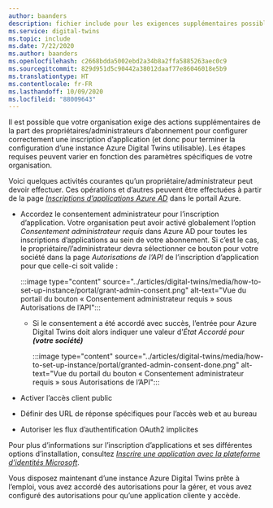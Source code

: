 ```yaml
---
author: baanders
description: fichier include pour les exigences supplémentaires possibles dans le programme d’installation d’Azure Digital Twins
ms.service: digital-twins
ms.topic: include
ms.date: 7/22/2020
ms.author: baanders
ms.openlocfilehash: c2668bdda5002ebd2a34b8a2ffa5885263aec0c9
ms.sourcegitcommit: 829d951d5c90442a38012daaf77e86046018e5b9
ms.translationtype: HT
ms.contentlocale: fr-FR
ms.lasthandoff: 10/09/2020
ms.locfileid: "88009643"
---
```

Il est possible que votre organisation exige des actions supplémentaires de la part des propriétaires/administrateurs d’abonnement pour configurer correctement une inscription d’application (et donc pour terminer la configuration d’une instance Azure Digital Twins utilisable). Les étapes requises peuvent varier en fonction des paramètres spécifiques de votre organisation.

Voici quelques activités courantes qu’un propriétaire/administrateur peut devoir effectuer. Ces opérations et d’autres peuvent être effectuées à partir de la page [*Inscriptions d’applications Azure AD*](https://portal.azure.com/#blade/Microsoft_AAD_IAM/ActiveDirectoryMenuBlade/RegisteredApps) dans le portail Azure.
* Accordez le consentement administrateur pour l’inscription d’application. Votre organisation peut avoir activé globalement l’option *Consentement administrateur requis* dans Azure AD pour toutes les inscriptions d’applications au sein de votre abonnement. Si c’est le cas, le propriétaire/l’administrateur devra sélectionner ce bouton pour votre société dans la page *Autorisations de l’API* de l’inscription d’application pour que celle-ci soit valide :

    :::image type="content" source="../articles/digital-twins/media/how-to-set-up-instance/portal/grant-admin-consent.png" alt-text="Vue du portail du bouton « Consentement administrateur requis » sous Autorisations de l’API":::
  - Si le consentement a été accordé avec succès, l’entrée pour Azure Digital Twins doit alors indiquer une valeur d’*État* _Accordé pour **(votre société)**_
   
    :::image type="content" source="../articles/digital-twins/media/how-to-set-up-instance/portal/granted-admin-consent-done.png" alt-text="Vue du portail du bouton « Consentement administrateur requis » sous Autorisations de l’API":::
* Activer l’accès client public
* Définir des URL de réponse spécifiques pour l’accès web et au bureau
* Autoriser les flux d’authentification OAuth2 implicites

Pour plus d’informations sur l’inscription d’applications et ses différentes options d’installation, consultez [*Inscrire une application avec la plateforme d’identités Microsoft*](https://docs.microsoft.com/graph/auth-register-app-v2).

Vous disposez maintenant d’une instance Azure Digital Twins prête à l’emploi, vous avez accordé des autorisations pour la gérer, et vous avez configuré des autorisations pour qu’une application cliente y accède.